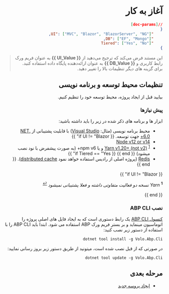 <div dir="rtl">

# آغاز به کار

````json
//[doc-params]
{
    "UI": ["MVC", "Blazor", "BlazorServer", "NG"],
    "DB": ["EF", "Mongo"],
    "Tiered": ["Yes", "No"]
}
````

> این مستند فرض می‌کند که ترجیح می‌دهید از **{{ UI_Value }}** به عنوان فریم ورک رابط کاربری و **{{ DB_Value }}** به عنوان ارائه‌دهنده پایگاه داده استفاده کنید. برای گزینه های دیگر تنظیمات بالا را تغییر دهید.

## تنظیمات محیط توسعه و برنامه نویسی

بیایید قبل از ایجاد پروژه، محیط توسعه خود را تنظیم کنیم.

### پیش نیازها

ابزار ها و برنامه های ذکر شده در زیر را باید داشته باشید:

* محیط برنامه نویسی (مثال: [Visual Studio](https://visualstudio.microsoft.com/vs/)) با قابلیت پشتیبانی از  [.NET 6.0+](https://dotnet.microsoft.com/download/dotnet) جهت توسعه.
{{ if UI != "Blazor" }}
* [Node v12 or v14](https://nodejs.org/)
* [Yarn v1.20+ (not v2)](https://classic.yarnpkg.com/en/docs/install) <sup id="a-yarn">[1](#f-yarn)</sup> و یا npm v6+ (به صورت پیشفرض با نود نصب میشود)
{{ end }}
{{ if Tiered == "Yes" }}
* [Redis](https://redis.io/) (پروژه اصلی از رادیس استفاده خواهد نمود [distributed cache](Caching.md)).
{{ end }}

{{ if UI != "Blazor" }}

<sup id="f-yarn"><b>1</b></sup> _Yarn نسخه دو فعالیت متفاوتی داشته و فعلا پشتیبانی نمیشود_ <sup>[↩](#a-yarn)</sup>

{{ end }}

### نصب ABP CLI

[کنسول ABP CLI](./CLI.md) یک رابط دستوری است که به ایجاد فایل های اصلی پروژه را اتوماسیون مینماید و بر بستر فریم ورک ABP استفاده می شود. ابتدا باید ABP CLI را با استفاده از دستور زیر نصب کنید:

````shell
dotnet tool install -g Volo.Abp.Cli
````

در صورتی که از قبل نصب شده است، میتونید از طریق دستور زیر بروز رسانی نمایید:

````shell
dotnet tool update -g Volo.Abp.Cli
````

## مرحله بعدی

* [ایجاد پروسه جدید](Getting-Started-Create-Solution.md)

</div>